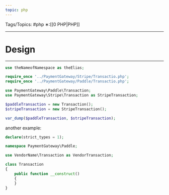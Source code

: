 ```yaml
---
topic: php
---
```



Tags/Topics: #php
∗:[[0 PHP|PHP]]

---
# Design

--- 
```php
use theNameofNamespace as theElias;
```

```php
require_once '../PaymentGateway/Stripe/Transactio.php';
require_once '../PaymentGateway/Paddle/Transactio.php';

use PaymentGateway\Paddle\Transaction;
use PaymentGateway\Stripe\Transaction as StripeTransaction;

$paddleTransaction = new Transaction();
$stripeTransaction = new StripeTransaction();

var_dump($paddleTransaction, $stripeTransaction);
```

another example:

```php
declare(strict_types = 1);

namespace PaymentGateway\Paddle;

use VendorName\Transaction as VendorTransaction;

class Transaction
{
	public function __construct()
	{
	}
}
```